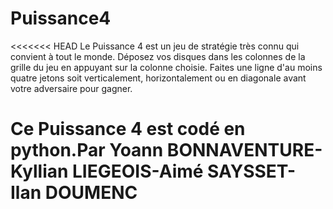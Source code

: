 # Puissance4
<<<<<<< HEAD
Le Puissance 4 est un jeu de stratégie très connu qui convient à tout le monde.
Déposez vos disques dans les colonnes de la grille du jeu en appuyant sur la colonne choisie. Faites une ligne d'au moins quatre jetons soit verticalement, horizontalement ou en diagonale avant votre adversaire pour gagner.


Ce Puissance 4 est codé en python.Par Yoann BONNAVENTURE-Kyllian LIEGEOIS-Aimé SAYSSET-Ilan DOUMENC
=======
